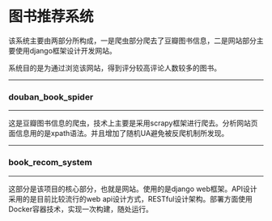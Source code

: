 # 图书推荐系统

  该系统主要由两部分所构成，一是爬虫部分爬去了豆瓣图书信息，二是网站部分主要使用django框架设计开发网站。

  系统目的是为通过浏览该网站，得到评分较高评论人数较多的图书。

---

### douban_book_spider

-----

  这是豆瓣图书信息的爬虫，技术上主要是采用scrapy框架进行爬去。分析网站页面信息用的是xpath语法。并且增加了随机UA避免被反爬机制所发现。

---

### book_recom_system

---

  这部分是该项目的核心部分，也就是网站。使用的是django web框架。API设计采用的是目前比较流行的web api设计方式，RESTful设计架构。部署方面使用Docker容器技术，实现一次构建，随处运行。